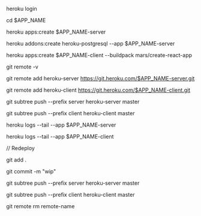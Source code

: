 heroku login

cd $APP_NAME

heroku apps:create $APP_NAME-server

heroku addons:create heroku-postgresql --app $APP_NAME-server

heroku apps:create $APP_NAME-client --buildpack mars/create-react-app


git remote -v

git remote add heroku-server https://git.heroku.com/$APP_NAME-server.git

git remote add heroku-client https://git.heroku.com/$APP_NAME-client.git


git subtree push --prefix server heroku-server master

git subtree push --prefix client heroku-client master


heroku logs --tail --app $APP_NAME-server

heroku logs --tail --app $APP_NAME-client


// Redeploy

git add .

git commit -m "wip"

git subtree push --prefix server heroku-server master

git subtree push --prefix client heroku-client master


git remote rm remote-name
